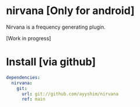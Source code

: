 # nirvana [Only for android]

Nirvana is a frequency generating plugin.

[Work in progress]

# Install [via github]

```yaml
dependencies:
  nirvana:
    git:
      url: git://github.com/ayyshim/nirvana
      ref: main
```
